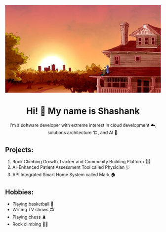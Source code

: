 <!DOCTYPE html>
<html lang="en">
<head>
  <meta charset="UTF-8">
  <meta name="viewport" content="width=device-width, initial-scale=1.0">
</head>
<body>
  <p align="center">
    <img src="wallpaper.jpg" alt="Wallpaper">
  </p>

  <h1 align="center">Hi! 👋 My name is Shashank</h1>

  <p align="center">
    I'm a software developer with extreme interest in cloud development ☁️, solutions architecture 🏗️, and AI 🤖.
  </p>

  <h2>Projects:</h2>
  <ol>
    <li>Rock Climbing Growth Tracker and Community Building Platform 🧗‍♂️</li>
    <li>AI-Enhanced Patient Assessment Tool called Physician 🩺</li>
    <li>API Integrated Smart Home System called Mark 🏠</li>
  </ol>

  <h2>Hobbies:</h2>
  <ul>
    <li>Playing basketball 🏀</li>
    <li>Writing TV shows 📺</li>
    <li>Playing chess ♟️</li>
    <li>Rock climbing 🧗‍♂️</li>
  </ul>
</body>
</html>
